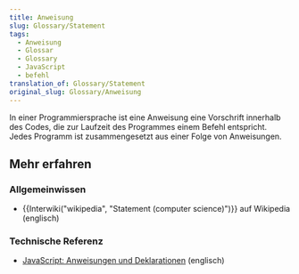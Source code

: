 ```yaml
---
title: Anweisung
slug: Glossary/Statement
tags:
  - Anweisung
  - Glossar
  - Glossary
  - JavaScript
  - befehl
translation_of: Glossary/Statement
original_slug: Glossary/Anweisung
---
```

In einer Programmiersprache ist eine Anweisung eine Vorschrift innerhalb des Codes, die zur Laufzeit des Programmes einem Befehl entspricht. Jedes Programm ist zusammengesetzt aus einer Folge von Anweisungen.

## Mehr erfahren

### Allgemeinwissen

- {{Interwiki("wikipedia", "Statement (computer science)")}} auf Wikipedia (englisch)

### Technische Referenz

- [JavaScript: Anweisungen und Deklarationen](/de/docs/Web/JavaScript/Reference/Statements) (englisch)

<!---->
